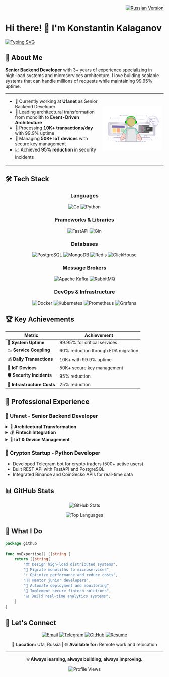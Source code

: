 <div align="right">

[![Russian Version](https://img.shields.io/badge/Russian-blue?style=for-the-badge&logo=google-translate&logoColor=white)](./README.md)

</div>

# Hi there! 👋 I'm Konstantin Kalaganov

[![Typing SVG](https://readme-typing-svg.herokuapp.com?font=Fira+Code&pause=1000&color=36BCF7&width=500&lines=Senior+Backend+Developer;Microservices+Architecture+Expert;Go+%26+Python+Developer;High-Load+Systems+Specialist)](https://git.io/typing-svg)

## 🚀 About Me

**Senior Backend Developer** with 3+ years of experience specializing in high-load systems and microservices
architecture. I love building scalable systems that can handle millions of requests while maintaining 99.95% uptime.

<table>
<tr>
<td width="60%">

- 🔭 Currently working at **Ufanet** as Senior Backend Developer
- 🌱 Leading architectural transformation from monolith to **Event-Driven Architecture**
- 💼 Processing **10K+ transactions/day** with 99.9% uptime
- 🔐 Managing **50K+ IoT devices** with secure key management
- 📈 Achieved **95% reduction** in security incidents

</td>
<td width="40%">

<img alt="Coding" src="https://raw.githubusercontent.com/devSouvik/devSouvik/master/gif3.gif">

</td>
</tr>
</table>

## 🛠️ Tech Stack

<div align="center">

### Languages

![Go](https://img.shields.io/badge/Go-00ADD8?style=for-the-badge&logo=go&logoColor=white)
![Python](https://img.shields.io/badge/Python-3776AB?style=for-the-badge&logo=python&logoColor=white)

### Frameworks & Libraries

![FastAPI](https://img.shields.io/badge/FastAPI-009688?style=for-the-badge&logo=fastapi&logoColor=white)
![Gin](https://img.shields.io/badge/Gin-00ADD8?style=for-the-badge&logo=go&logoColor=white)

### Databases

![PostgreSQL](https://img.shields.io/badge/PostgreSQL-336791?style=for-the-badge&logo=postgresql&logoColor=white)
![MongoDB](https://img.shields.io/badge/MongoDB-4EA94B?style=for-the-badge&logo=mongodb&logoColor=white)
![Redis](https://img.shields.io/badge/Redis-DC382D?style=for-the-badge&logo=redis&logoColor=white)
![ClickHouse](https://img.shields.io/badge/ClickHouse-FFCC01?style=for-the-badge&logo=clickhouse&logoColor=white)

### Message Brokers

![Apache Kafka](https://img.shields.io/badge/Apache%20Kafka-000?style=for-the-badge&logo=apachekafka)
![RabbitMQ](https://img.shields.io/badge/RabbitMQ-FF6600?style=for-the-badge&logo=rabbitmq&logoColor=white)

### DevOps & Infrastructure

![Docker](https://img.shields.io/badge/Docker-2496ED?style=for-the-badge&logo=docker&logoColor=white)
![Kubernetes](https://img.shields.io/badge/Kubernetes-326CE5?style=for-the-badge&logo=kubernetes&logoColor=white)
![Prometheus](https://img.shields.io/badge/Prometheus-E6522C?style=for-the-badge&logo=prometheus&logoColor=white)
![Grafana](https://img.shields.io/badge/Grafana-F46800?style=for-the-badge&logo=grafana&logoColor=white)

</div>

## 🏆 Key Achievements

<div align="center">

| Metric                      | Achievement                         |
|-----------------------------|-------------------------------------|
| 🚀 **System Uptime**        | 99.95% for critical services        |
| 📉 **Service Coupling**     | 60% reduction through EDA migration |
| 💰 **Daily Transactions**   | 10K+ with 99.9% uptime              |
| 🔐 **IoT Devices**          | 50K+ secure key management          |
| 🛡️ **Security Incidents**  | 95% reduction                       |
| 💸 **Infrastructure Costs** | 25% reduction                       |

</div>

## 💼 Professional Experience

### 🏢 Ufanet - Senior Backend Developer

<details>
<summary>🚀 <strong>Architectural Transformation</strong></summary>

- Led migration from distributed monolith to Event-Driven Architecture
- Implemented Outbox and Saga patterns for distributed consistency
- Reduced service coupling by 60% and improved fault tolerance

</details>

<details>
<summary>💰 <strong>Fintech Integration</strong></summary>

- Built secure payment system integrations via API gateways
- Implemented exactly-once delivery transaction processing
- Achieved 99.9% uptime processing 10K+ transactions/day

</details>

<details>
<summary>🔐 <strong>IoT & Device Management</strong></summary>

- Designed key management system for 50K+ IoT devices
- Implemented secure key exchange with rotation and audit
- Built real-time device monitoring through MQTT

</details>

### 🚀 Crypton Startup - Python Developer

- Developed Telegram bot for crypto traders (500+ active users)
- Built REST API with FastAPI and PostgreSQL
- Integrated Binance and CoinGecko APIs for real-time data

## 📊 GitHub Stats

<div align="center">

![GitHub Stats](https://github-readme-stats.vercel.app/api?username=Kalaganov-Konstantin&theme=radical&hide_border=false&include_all_commits=false&count_private=false)

![Top Languages](https://github-readme-stats.vercel.app/api/top-langs/?username=Kalaganov-Konstantin&theme=radical&hide_border=false&include_all_commits=false&count_private=false&layout=compact)

</div>

## 🌟 What I Do

```go
package github

func myExpertise() []string {
	return []string{
		"🏗️ Design high-load distributed systems",
		"🔄 Migrate monoliths to microservices",
		"⚡ Optimize performance and reduce costs",
		"👨‍🏫 Mentor junior developers",
		"🤖 Automate deployment and monitoring",
		"🔐 Implement secure fintech solutions",
		"📊 Build real-time analytics systems",
	}
}

```

## 🤝 Let's Connect

<div align="center">

[![Email](https://img.shields.io/badge/Email-D14836?style=for-the-badge&logo=gmail&logoColor=white)](mailto:kalaganov.konstant@gmail.com)
[![Telegram](https://img.shields.io/badge/Telegram-2CA5E0?style=for-the-badge&logo=telegram&logoColor=white)](https://t.me/KalaganovKonstantin)
[![GitHub](https://img.shields.io/badge/GitHub-100000?style=for-the-badge&logo=github&logoColor=white)](https://github.com/Kalaganov-Konstantin)
[![Resume](https://img.shields.io/badge/Resume-FF5722?style=for-the-badge&logo=adobeacrobatreader&logoColor=white)](https://github.com/Kalaganov-Konstantin/Kalaganov-Konstantin/blob/main/docs/Kalaganov_Konstantin_EN.pdf)

📍 **Location:** Ufa, Russia | 🌐 **Available for:** Remote work and relocation

</div>

---

<div align="center">

**💡 Always learning, always building, always improving.**

![Profile Views](https://komarev.com/ghpvc/?username=Kalaganov-Konstantin&color=blueviolet)

</div>